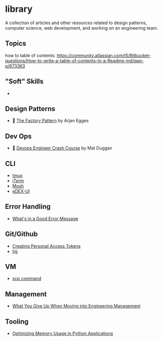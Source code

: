 # library
A collection of articles and other resources related to design patterns, computer science, web development, and working on an engineering team.

## Topics

how to table of contents: https://community.atlassian.com/t5/Bitbucket-questions/How-to-write-a-table-of-contents-in-a-Readme-md/qaq-p/673363

## "Soft" Skills

* <add article I shared in eng hands yesterday>

## Design Patterns

* 📼 [The Factory Pattern](https://www.youtube.com/watch?v=s_4ZrtQs8Do) by Arjan Egges

## Dev Ops

* 📜 [Devops Engineer Crash Course](https://matduggan.com/devops-engineer-crash-course/) by Mat Duggan

## CLI

* [tmux](https://github.com/tmux/tmux)
* [iTerm](https://iterm2.com/)
* [Mosh](https://mosh.org/)
* [eDEX-UI](https://github.com/GitSquared/edex-ui)

## Error Handling

* [What's in a Good Error Message](https://www.morling.dev/blog/whats-in-a-good-error-message/)

## Git/Github

* [Creating Personal Access Tokens](https://docs.github.com/en/authentication/keeping-your-account-and-data-secure/creating-a-personal-access-token)
* [tig](https://github.com/jonas/tig)


## VM

* [scp command](https://www.computerhope.com/unix/scp.htm)


## Management

* [What You Give Up When Moving into Engineering Management](https://stackoverflow.blog/2022/02/23/what-you-give-up-when-moving-into-engineering-management/)


## Tooling

* [Optimizing Memory Usage in Python Applications](https://martinheinz.dev/blog/68)
